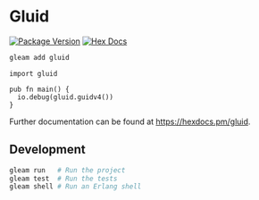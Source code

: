 # Gluid

[![Package Version](https://img.shields.io/hexpm/v/gluid)](https://hex.pm/packages/gluid)
[![Hex Docs](https://img.shields.io/badge/hex-docs-ffaff3)](https://hexdocs.pm/gluid/)

```sh
gleam add gluid
```
```gleam
import gluid

pub fn main() {
  io.debug(gluid.guidv4())
}
```

Further documentation can be found at <https://hexdocs.pm/gluid>.

## Development

```sh
gleam run   # Run the project
gleam test  # Run the tests
gleam shell # Run an Erlang shell
```

